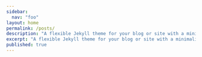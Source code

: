 ```yaml
---
sidebar:
  nav: "foo"
layout: home
permalink: /posts/
description: "A flexible Jekyll theme for your blog or site with a minimalist aesthetic."
excerpt: "A flexible Jekyll theme for your blog or site with a minimalist aesthetic."
published: true
---
```



